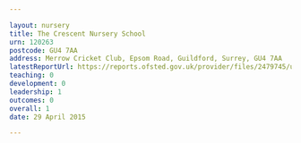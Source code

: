 ```yaml
---

layout: nursery
title: The Crescent Nursery School
urn: 120263
postcode: GU4 7AA
address: Merrow Cricket Club, Epsom Road, Guildford, Surrey, GU4 7AA
latestReportUrl: https://reports.ofsted.gov.uk/provider/files/2479745/urn/120263.pdf
teaching: 0
development: 0
leadership: 1
outcomes: 0
overall: 1
date: 29 April 2015

---
```

